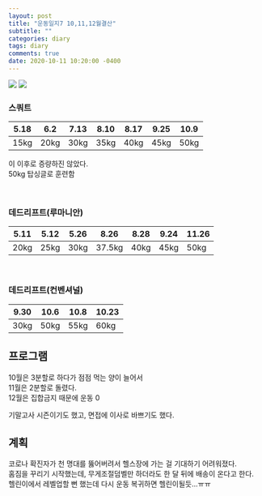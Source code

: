 ```yaml
---
layout: post
title: "운동일지7 10,11,12월결산"
subtitle: ""
categories: diary
tags: diary
comments: true
date: 2020-10-11 10:20:00 -0400
---
```



<img src="/assets/img/posts/20200102-1.jpg">   
<img src="/assets/img/posts/20200102-2.jpg">   

<br>

### 스쿼트  


5.18 | 6.2  | 7.13 | 8.10 | 8.17 | 9.25 | 10.9
-----|------|------|------|------|------|-----
15kg | 20kg | 30kg | 35kg | 40kg | 45kg | 50kg

이 이후로 증량하진 않았다.  
50kg 탑싱글로 훈련함

<br>

### 데드리프트(루마니안)    


5.11 | 5.12 | 5.26 | 8.26   | 8.28 | 9.24 | 11.26
-----|------|------|--------|------|-----|-----
20kg | 25kg | 30kg | 37.5kg | 40kg | 45kg | 50kg

<br>

### 데드리프트(컨벤셔널)    

9.30 | 10.6 | 10.8 | 10.23 
-----|------|-----|----- 
30kg | 50kg | 55kg | 60kg



## 프로그램     
10월은 3분할로 하다가 점점 먹는 양이 늘어서     
11월은 2분할로 돌렸다.  
12월은 집합금지 때문에 운동 0   

기말고사 시즌이기도 했고, 면접에 이사로 바쁘기도 했다.  

## 계획 
코로나 확진자가 천 명대를 뚫어버려서 헬스장에 가는 걸 기대하기 어려워졌다.  
홈짐을 꾸리기 시작했는데, 무게조절덤벨만 하더라도 한 달 뒤에 배송이 온다고 한다.    
헬린이에서 레벨업할 뻔 했는데 다시 운동 복귀하면 헬린이될듯...ㅠㅠ  


